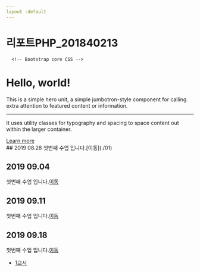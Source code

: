 ```yaml
---
layout :default
---
```

# 리포트PHP_201840213
      <!-- Bootstrap core CSS -->
<div class="jumbotron">
  <h1 class="display-4">Hello, world!</h1>
  <p class="lead">This is a simple hero unit, a simple jumbotron-style component for calling extra attention to featured content or information.</p>
  <hr class="my-4">
  <p>It uses utility classes for typography and spacing to space content out within the larger container.</p>
  <a class="btn btn-primary btn-lg" href="#" role="button">Learn more</a>
</div>
## 2019 08.28 
첫번째 수업 입니다.[이동](./01)
 <!-- <a href ="D:\phpstudy\docs\1week.pdf">이동</a> -->

## 2019 09.04
첫번째 수업 입니다.[이동](./02/lecture_02)

## 2019 09.11 
첫번째 수업 입니다.[이동](./03)

## 2019 09.18 
첫번째 수업 입니다.[이동](./04)

* [1교시](04/01)